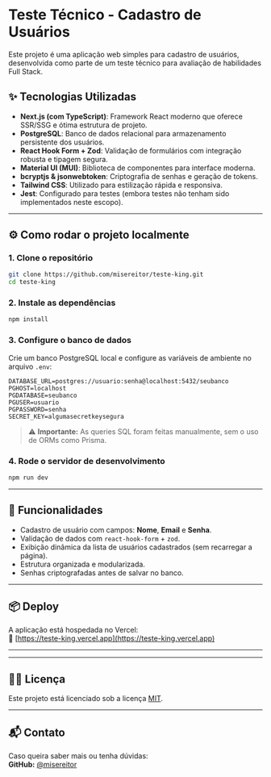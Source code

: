 # Teste Técnico - Cadastro de Usuários

Este projeto é uma aplicação web simples para cadastro de usuários, desenvolvida como parte de um teste técnico para avaliação de habilidades Full Stack.

## ✨ Tecnologias Utilizadas

- **Next.js (com TypeScript)**: Framework React moderno que oferece SSR/SSG e ótima estrutura de projeto.
- **PostgreSQL**: Banco de dados relacional para armazenamento persistente dos usuários.
- **React Hook Form + Zod**: Validação de formulários com integração robusta e tipagem segura.
- **Material UI (MUI)**: Biblioteca de componentes para interface moderna.
- **bcryptjs & jsonwebtoken**: Criptografia de senhas e geração de tokens.
- **Tailwind CSS**: Utilizado para estilização rápida e responsiva.
- **Jest**: Configurado para testes (embora testes não tenham sido implementados neste escopo).

---

## ⚙️ Como rodar o projeto localmente

### 1. Clone o repositório

```bash
git clone https://github.com/misereitor/teste-king.git
cd teste-king
```

### 2. Instale as dependências

```bash
npm install
```

### 3. Configure o banco de dados

Crie um banco PostgreSQL local e configure as variáveis de ambiente no arquivo `.env`:

```env
DATABASE_URL=postgres://usuario:senha@localhost:5432/seubanco
PGHOST=localhost
PGDATABASE=seubanco
PGUSER=usuario
PGPASSWORD=senha
SECRET_KEY=algumasecretkeysegura
```

> ⚠️ **Importante:** As queries SQL foram feitas manualmente, sem o uso de ORMs como Prisma.

### 4. Rode o servidor de desenvolvimento

```bash
npm run dev
```

---

## 🧪 Funcionalidades

- Cadastro de usuário com campos: **Nome**, **Email** e **Senha**.
- Validação de dados com `react-hook-form` + `zod`.
- Exibição dinâmica da lista de usuários cadastrados (sem recarregar a página).
- Estrutura organizada e modularizada.
- Senhas criptografadas antes de salvar no banco.

---

## 📦 Deploy

A aplicação está hospedada no Vercel:  
🔗 [https://teste-king.vercel.app](https://teste-king.vercel.app)

---

---

## 🧑‍⚖️ Licença

Este projeto está licenciado sob a licença [MIT](LICENSE).

---

## 📬 Contato

Caso queira saber mais ou tenha dúvidas:  
**GitHub:** [@misereitor](https://github.com/misereitor)
